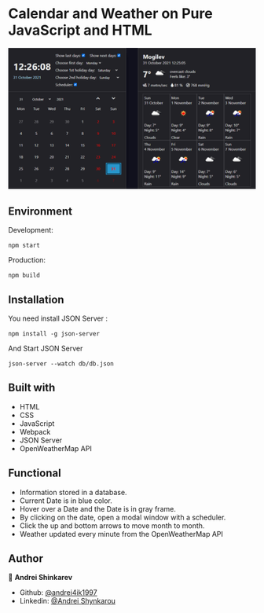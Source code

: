 # Calendar and Weather on Pure JavaScript and HTML

![preview](./src/images/calendar.gif)

## Environment
Development:
```
npm start
```
Production:
```
npm build
```
## Installation

You need install JSON Server :

```
npm install -g json-server
```

And Start JSON Server

```
json-server --watch db/db.json
```

## Built with

- HTML
- CSS
- JavaScript
- Webpack
- JSON Server
- OpenWeatherMap API

## Functional
- Information stored in a database.
- Current Date is in blue color.
- Hover over a Date and the Date is in gray frame.
- By clicking on the date, open a modal window with a scheduler.
- Click the up and bottom arrows to move month to month.
- Weather updated every minute from the OpenWeatherMap API

## Author

👤 **Andrei Shinkarev**

- Github: [@andrei4ik1997](https://github.com/andrei4ik1997)
- Linkedin: [@Andrei Shynkarou](https://www.linkedin.com/in/andrei-shynkarou-874425223/)